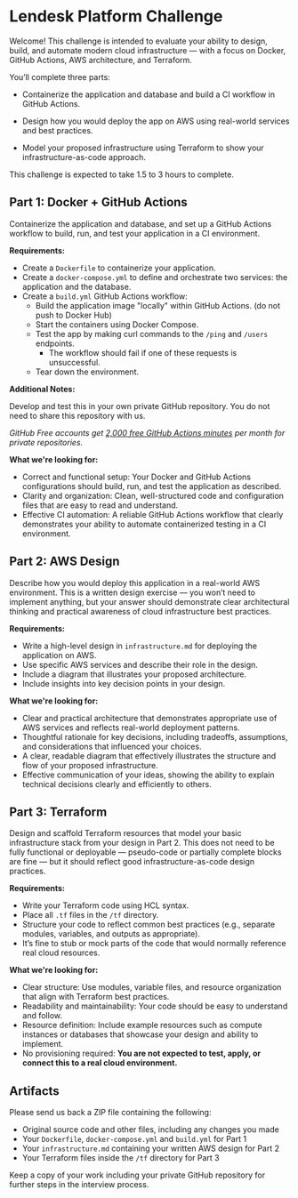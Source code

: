 # Lendesk Platform Challenge

Welcome! This challenge is intended to evaluate your ability to design, build, and automate modern cloud infrastructure — with a focus on Docker, GitHub Actions, AWS architecture, and Terraform.

You’ll complete three parts:

- Containerize the application and database and build a CI workflow in GitHub Actions.

- Design how you would deploy the app on AWS using real-world services and best practices.

- Model your proposed infrastructure using Terraform to show your infrastructure-as-code approach.

This challenge is expected to take 1.5 to 3 hours to complete.

## Part 1: Docker + GitHub Actions

Containerize the application and database, and set up a GitHub Actions workflow to build, run, and test your application in a CI environment.

**Requirements:**

- Create a `Dockerfile` to containerize your application.
- Create a `docker-compose.yml` to define and orchestrate two services: the application and the database.
- Create a `build.yml` GitHub Actions workflow:
  - Build the application image "locally" within GitHub Actions. (do not push to Docker Hub)
  - Start the containers using Docker Compose.
  - Test the app by making curl commands to the `/ping` and `/users` endpoints.
    - The workflow should fail if one of these requests is unsuccessful.
  - Tear down the environment.

**Additional Notes:**

Develop and test this in your own private GitHub repository. You do not need to share this repository with us.

_GitHub Free accounts get [2,000 free GitHub Actions minutes](https://docs.github.com/en/billing/managing-billing-for-your-products/managing-billing-for-github-actions/about-billing-for-github-actions) per month for private repositories._

**What we're looking for:**

- Correct and functional setup: Your Docker and GitHub Actions configurations should build, run, and test the application as described.
- Clarity and organization: Clean, well-structured code and configuration files that are easy to read and understand.
- Effective CI automation: A reliable GitHub Actions workflow that clearly demonstrates your ability to automate containerized testing in a CI environment.

## Part 2: AWS Design

Describe how you would deploy this application in a real-world AWS environment. This is a written design exercise — you won’t need to implement anything, but your answer should demonstrate clear architectural thinking and practical awareness of cloud infrastructure best practices.

**Requirements:**

- Write a high-level design in `infrastructure.md` for deploying the application on AWS.
- Use specific AWS services and describe their role in the design.
- Include a diagram that illustrates your proposed architecture.
- Include insights into key decision points in your design.

**What we're looking for:**

- Clear and practical architecture that demonstrates appropriate use of AWS services and reflects real-world deployment patterns.
- Thoughtful rationale for key decisions, including tradeoffs, assumptions, and considerations that influenced your choices.
- A clear, readable diagram that effectively illustrates the structure and flow of your proposed infrastructure.
- Effective communication of your ideas, showing the ability to explain technical decisions clearly and efficiently to others.

## Part 3: Terraform

Design and scaffold Terraform resources that model your basic infrastructure stack from your design in Part 2. This does not need to be fully functional or deployable — pseudo-code or partially complete blocks are fine — but it should reflect good infrastructure-as-code design practices.

**Requirements:**

- Write your Terraform code using HCL syntax.
- Place all `.tf` files in the `/tf` directory.
- Structure your code to reflect common best practices (e.g., separate modules, variables, and outputs as appropriate).
- It’s fine to stub or mock parts of the code that would normally reference real cloud resources.

**What we're looking for:**

- Clear structure: Use modules, variable files, and resource organization that align with Terraform best practices.
- Readability and maintainability: Your code should be easy to understand and follow.
- Resource definition: Include example resources such as compute instances or databases that showcase your design and ability to implement.
- No provisioning required: **You are not expected to test, apply, or connect this to a real cloud environment.**

## Artifacts

Please send us back a ZIP file containing the following:

- Original source code and other files, including any changes you made
- Your `Dockerfile`, `docker-compose.yml` and `build.yml` for Part 1
- Your `infrastructure.md` containing your written AWS design for Part 2
- Your Terraform files inside the `/tf` directory for Part 3

Keep a copy of your work including your private GitHub repository for further steps in the interview process.
#
